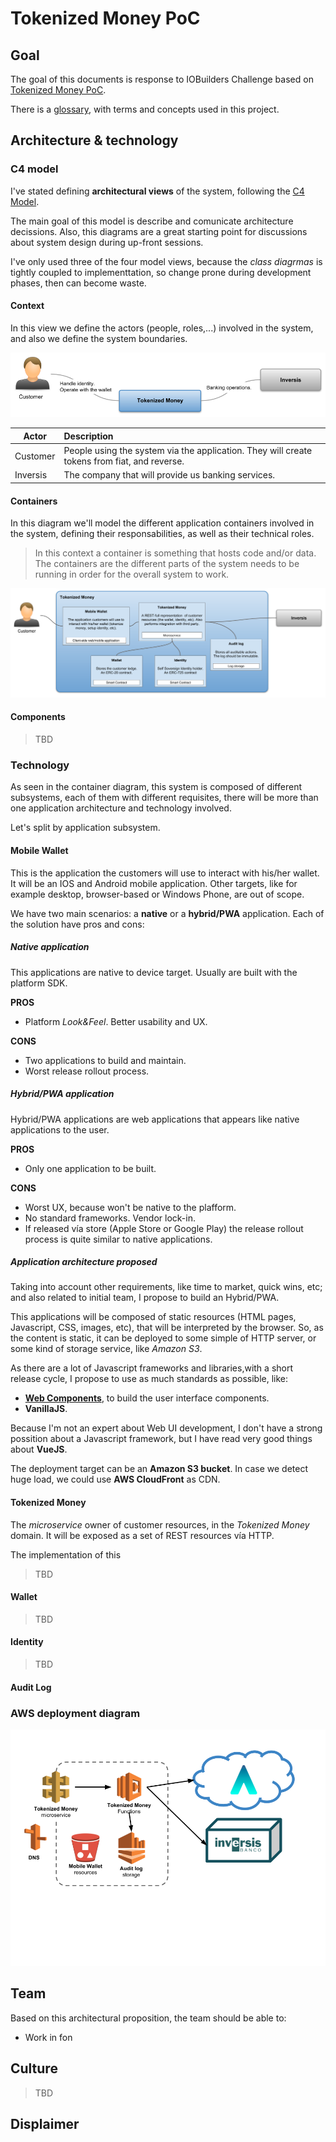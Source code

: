 Tokenized Money PoC
===================

## Goal

The goal of this documents is response to IOBuilders Challenge based on [Tokenized Money PoC](https://github.com/Ferparishuertas/iobuilders/wiki/IoBuilders-POC).

There is a [glossary](./glossary.md), with terms and concepts used in this project.


## Architecture & technology

### C4 model

I've stated defining **architectural views** of the system, following the [C4 Model](https://c4model.com/). 

The main goal of this model is describe and comunicate architecture decissions. Also, this diagrams are a great starting point for discussions about system design during up-front sessions.

I've only used three of the four model views, because the *class diagrmas* is tightly coupled to implementtation, so change prone during development phases, then can become waste.


#### Context

In this view we define the actors (people, roles,...) involved in the system, and also we define the system boundaries. 

![C4 Context diagram](./resources/iobuilders-tokenizedmoney-contextdiagram.png)

| Actor    | Description   
| ---------|:--------------------
| Customer | People using the system via the application. They will create tokens from fiat, and reverse. 
| Inversis | The company that will provide us banking services.


#### Containers

In this diagram we'll model the different application containers involved in the system, defining their responsabilities, as well as their technical roles.

> In this context a container is something that hosts code and/or data. The containers are the different parts of the system needs to be running in order for the overall system to work.

![C4 Context diagram](./resources/iobuilders-tokenizedmoney-containerdiagram.png)


#### Components

> TBD

### Technology

As seen in the container diagram, this system is composed of different subsystems, each of them with different requisites, there will be more than one application architecture and technology involved. 

Let's split by application subsystem.

#### Mobile Wallet

This is the application the customers will use to interact with his/her wallet. It will be an IOS and Android mobile application. Other targets, like for example desktop, browser-based or Windows Phone, are out of scope.

We have two main scenarios: a **native** or a **hybrid/PWA** application. Each of the solution have pros and cons:

##### Native application

This applications are native to device target. Usually are built with the platform SDK. 

**PROS**

  - Platform *Look&Feel*. Better usability and UX.

**CONS**

  - Two applications to build and maintain.
  - Worst release rollout process.


##### Hybrid/PWA application

Hybrid/PWA applications are web applications that appears like native applications to the user.  

**PROS**

  - Only one application to be built.

**CONS**

  - Worst UX, because won't be native to the plafform.
  - No standard frameworks. Vendor lock-in.
  - If released vía store (Apple Store or Google Play) the release rollout process is quite similar to native applications.


##### Application architecture proposed

Taking into account other requirements, like time to market, quick wins, etc; and also related to initial team, I propose to build an Hybrid/PWA.

This applications will be composed of static resources (HTML pages, Javascript, CSS, images, etc), that will be interpreted by the browser. So, as the content is static, it can be deployed to some simple of HTTP server, or some kind of storage service, like *Amazon S3*. 

As there are a lot of Javascript frameworks and libraries,with a short release cycle, I propose to use as much standards as possible, like:

  - **[Web Components](https://github.com/w3c/webcomponents)**, to build the user interface components.
  - **VanillaJS**.

Because I'm not an expert about Web UI development, I don't have a strong possition about a Javascript framework, but I have read very good things about **VueJS**.

The deployment target can be an **Amazon S3 bucket**. In case we detect huge load, we could use **AWS CloudFront** as CDN.


#### Tokenized Money

The *microservice* owner of customer resources, in the *Tokenized Money* domain. It will be exposed as a set of REST resources vía HTTP.

The implementation of this 

> TBD


#### Wallet

> TBD


#### Identity

> TBD


#### Audit Log


### AWS deployment diagram

![Tokenized Money on AWS](./resources/iobuilders-tokenizedmoney-aws.png)



## Team

Based on this architectural proposition, the team should be able to:

  - Work in fon


## Culture

> TBD


## Displaimer
